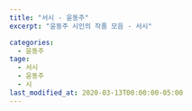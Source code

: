 ```yaml
---
title: "서시 - 윤동주"
excerpt: "윤동주 시인의 작품 모음 - 서시"

categories:
  - 윤동주
tage:
  - 서시
  - 윤동주
  - 시
last_modified_at: 2020-03-13T00:00:00-05:00
---
```

